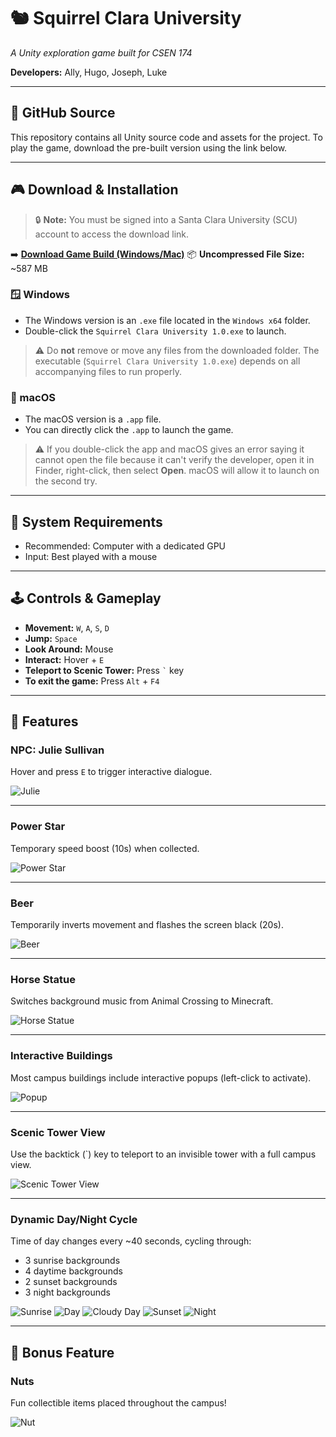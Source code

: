 # 🐿️ Squirrel Clara University

*A Unity exploration game built for CSEN 174*

**Developers:** Ally, Hugo, Joseph, Luke

---

## 📂 GitHub Source

This repository contains all Unity source code and assets for the project.
To play the game, download the pre-built version using the link below.

---

## 🎮 Download & Installation

> 🔒 **Note:** You must be signed into a Santa Clara University (SCU) account to access the download link.

➡️ **[Download Game Build (Windows/Mac)](https://drive.google.com/drive/folders/1JYLy-8yQQtKGHU8syXW8pfBpDEwub8Rj?usp=sharing)**
📦 **Uncompressed File Size:** \~587 MB

### 🪟 Windows

* The Windows version is an `.exe` file located in the `Windows x64` folder.
* Double-click the `Squirrel Clara University 1.0.exe` to launch.

> ⚠️ Do **not** remove or move any files from the downloaded folder. The executable (`Squirrel Clara University 1.0.exe`) depends on all accompanying files to run properly.

### 🍎 macOS

* The macOS version is a `.app` file.
* You can directly click the `.app` to launch the game.

> ⚠️ If you double-click the app and macOS gives an error saying it cannot open the file because it can't verify the developer, open it in Finder, right-click, then select **Open**. macOS will allow it to launch on the second try.

---

## 🧠 System Requirements

* Recommended: Computer with a dedicated GPU
* Input: Best played with a mouse

---

## 🕹️ Controls & Gameplay

* **Movement:** `W`, `A`, `S`, `D`
* **Jump:** `Space`
* **Look Around:** Mouse
* **Interact:** Hover + `E`
* **Teleport to Scenic Tower:** Press `` ` `` key
* **To exit the game:** Press `Alt` + `F4`

---

## 🌟 Features

### NPC: Julie Sullivan

Hover and press `E` to trigger interactive dialogue.

![Julie](readme_images/julie.png)

---

### Power Star

Temporary speed boost (10s) when collected.

![Power Star](readme_images/star.png)

---

### Beer

Temporarily inverts movement and flashes the screen black (20s).

![Beer](readme_images/beer.png)

---

### Horse Statue

Switches background music from Animal Crossing to Minecraft.

![Horse Statue](readme_images/horse.png)

---

### Interactive Buildings

Most campus buildings include interactive popups (left-click to activate).

![Popup](readme_images/popup.png)

---

### Scenic Tower View

Use the backtick (\`) key to teleport to an invisible tower with a full campus view.

![Scenic Tower View](readme_images/campus.png)

---

### Dynamic Day/Night Cycle

Time of day changes every \~40 seconds, cycling through:

* 3 sunrise backgrounds
* 4 daytime backgrounds
* 2 sunset backgrounds
* 3 night backgrounds

![Sunrise](readme_images/sunrise.png)
![Day](readme_images/day.png)
![Cloudy Day](readme_images/cloudy.png)
![Sunset](readme_images/sunset.png)
![Night](readme_images/night.png)

---

## 🌰 Bonus Feature

### Nuts

Fun collectible items placed throughout the campus!

![Nut](readme_images/nut.png)
